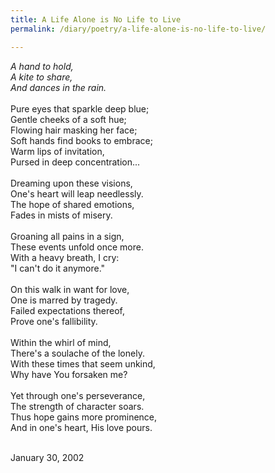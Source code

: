 ```yaml
---
title: A Life Alone is No Life to Live
permalink: /diary/poetry/a-life-alone-is-no-life-to-live/

---
```

<div class="poetry">

<em>A hand to hold,<br/>
A kite to share,<br/>
And dances in the rain.</em><br/>
<br/>
Pure eyes that sparkle deep blue;<br/>
Gentle cheeks of a soft hue;<br/>
Flowing hair masking her face;<br/>
Soft hands find books to embrace;<br/>
Warm lips of invitation,<br/>
Pursed in deep concentration...<br/>
<br/>
Dreaming upon these visions,<br/>
One's heart will leap needlessly.<br/>
The hope of shared emotions,<br/>
Fades in mists of misery.<br/>
<br/>
Groaning all pains in a sign,<br/>
These events unfold once more.<br/>
With a heavy breath, I cry:<br/>
&quot;I can't do it anymore.&quot;<br/>
<br/>
On this walk in want for love,<br/>
One is marred by tragedy.<br/>
Failed expectations thereof,<br/>
Prove one's fallibility.<br/>
<br/>
Within the whirl of mind,<br/>
There's a soulache of the lonely.<br/>
With these times that seem unkind,<br/>
Why have You forsaken me?<br/>
<br/>
Yet through one's perseverance,<br/>
The strength of character soars.<br/>
Thus hope gains more prominence,<br/>
And in one's heart, His love pours.<br/>
<br/>

<div class="poetry_date">January 30, 2002</div>




</div>
